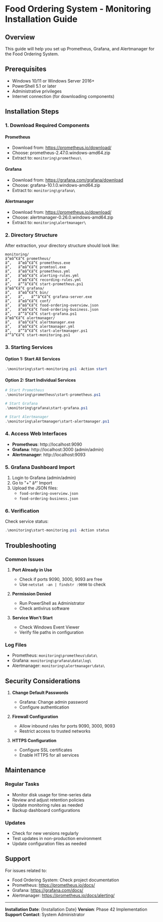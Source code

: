 ﻿# Food Ordering System - Monitoring Installation Guide

## Overview
This guide will help you set up Prometheus, Grafana, and Alertmanager for the Food Ordering System.

## Prerequisites
- Windows 10/11 or Windows Server 2016+
- PowerShell 5.1 or later
- Administrative privileges
- Internet connection (for downloading components)

## Installation Steps

### 1. Download Required Components

#### Prometheus
- Download from: https://prometheus.io/download/
- Choose: prometheus-2.47.0.windows-amd64.zip
- Extract to: `monitoring\prometheus\`

#### Grafana
- Download from: https://grafana.com/grafana/download
- Choose: grafana-10.1.0.windows-amd64.zip
- Extract to: `monitoring\grafana\`

#### Alertmanager
- Download from: https://prometheus.io/download/
- Choose: alertmanager-0.26.0.windows-amd64.zip
- Extract to: `monitoring\alertmanager\`

### 2. Directory Structure
After extraction, your directory structure should look like:
```
monitoring/
â”œâ”€â”€ prometheus/
â”‚   â”œâ”€â”€ prometheus.exe
â”‚   â”œâ”€â”€ promtool.exe
â”‚   â”œâ”€â”€ prometheus.yml
â”‚   â”œâ”€â”€ alerting-rules.yml
â”‚   â”œâ”€â”€ recording-rules.yml
â”‚   â””â”€â”€ start-prometheus.ps1
â”œâ”€â”€ grafana/
â”‚   â”œâ”€â”€ bin/
â”‚   â”‚   â””â”€â”€ grafana-server.exe
â”‚   â”œâ”€â”€ conf/
â”‚   â”œâ”€â”€ food-ordering-overview.json
â”‚   â”œâ”€â”€ food-ordering-business.json
â”‚   â””â”€â”€ start-grafana.ps1
â”œâ”€â”€ alertmanager/
â”‚   â”œâ”€â”€ alertmanager.exe
â”‚   â”œâ”€â”€ alertmanager.yml
â”‚   â””â”€â”€ start-alertmanager.ps1
â””â”€â”€ start-monitoring.ps1
```

### 3. Starting Services

#### Option 1: Start All Services
```powershell
.\monitoring\start-monitoring.ps1 -Action start
```

#### Option 2: Start Individual Services
```powershell
# Start Prometheus
.\monitoring\prometheus\start-prometheus.ps1

# Start Grafana
.\monitoring\grafana\start-grafana.ps1

# Start Alertmanager
.\monitoring\alertmanager\start-alertmanager.ps1
```

### 4. Access Web Interfaces

- **Prometheus**: http://localhost:9090
- **Grafana**: http://localhost:3000 (admin/admin)
- **Alertmanager**: http://localhost:9093

### 5. Grafana Dashboard Import

1. Login to Grafana (admin/admin)
2. Go to "+" â†’ Import
3. Upload the JSON files:
   - `food-ordering-overview.json`
   - `food-ordering-business.json`

### 6. Verification

Check service status:
```powershell
.\monitoring\start-monitoring.ps1 -Action status
```

## Troubleshooting

### Common Issues

1. **Port Already in Use**
   - Check if ports 9090, 3000, 9093 are free
   - Use `netstat -an | findstr :9090` to check

2. **Permission Denied**
   - Run PowerShell as Administrator
   - Check antivirus software

3. **Service Won't Start**
   - Check Windows Event Viewer
   - Verify file paths in configuration

### Log Files
- Prometheus: `monitoring\prometheus\data\`
- Grafana: `monitoring\grafana\data\log\`
- Alertmanager: `monitoring\alertmanager\data\`

## Security Considerations

1. **Change Default Passwords**
   - Grafana: Change admin password
   - Configure authentication

2. **Firewall Configuration**
   - Allow inbound rules for ports 9090, 3000, 9093
   - Restrict access to trusted networks

3. **HTTPS Configuration**
   - Configure SSL certificates
   - Enable HTTPS for all services

## Maintenance

### Regular Tasks
- Monitor disk usage for time-series data
- Review and adjust retention policies
- Update monitoring rules as needed
- Backup dashboard configurations

### Updates
- Check for new versions regularly
- Test updates in non-production environment
- Update configuration files as needed

## Support

For issues related to:
- Food Ordering System: Check project documentation
- Prometheus: https://prometheus.io/docs/
- Grafana: https://grafana.com/docs/
- Alertmanager: https://prometheus.io/docs/alerting/

---

**Installation Date**: {Installation Date}
**Version**: Phase 42 Implementation
**Support Contact**: System Administrator
